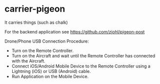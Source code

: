 # carrier-pigeon
It carries things (such as chalk)

For the backend application see https://github.com/zjohl/pigeon-post

Drone/Phone USB Connection Procedure:
- Turn on the Remote Controller.
- Turn on the Aircraft and wait until the Remote Controller has connected with the Aircraft.
- Connect iOS/Android Mobile Device to the Remote Controller using a Lightning (iOS) or USB (Android) cable.
- Run Application on the Mobile Device.
